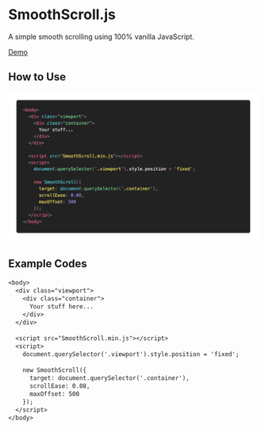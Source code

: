 # SmoothScroll.js
A simple smooth scrolling using 100% vanilla JavaScript.

[Demo](https://rayc2045.github.io/SmoothScroll/)

## How to Use
<!-- <h1 align="center">
  <a href="https://cdnjs.com"><img src="https://raw.githubusercontent.com/cdnjs/brand/master/logo/standard/dark-512.png" width="175px" alt="< cdnjs >"></a>
</h1> -->
![Photo](https://raw.githubusercontent.com/rayc2045/SmoothScroll/main/intro.png)

## Example Codes
```
<body>
  <div class="viewport">
    <div class="container">
      Your stuff here...
    </div>
  </div>

  <script src="SmoothScroll.min.js"></script>
  <script>
    document.querySelector('.viewport').style.position = 'fixed';

    new SmoothScroll({
      target: document.querySelector('.container'),
      scrollEase: 0.08,
      maxOffset: 500
    });
  </script>
</body>
```